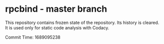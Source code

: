 # rpcbind - master branch

This repository contains frozen state of the repository.
Its history is cleared. It is used only for static code
analysis with Codacy.

Commit Time: 1689095238